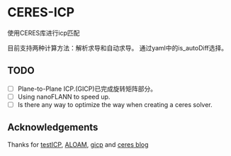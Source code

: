 # CERES-ICP
使用CERES库进行icp匹配

目前支持两种计算方法：解析求导和自动求导。
通过yaml中的is_autoDiff选择。

## TODO
- [ ] Plane-to-Plane ICP.(GICP)已完成旋转矩阵部分。
- [ ] Using nanoFLANN to speed up.
- [ ] Is there any way to optimize the way when creating a ceres solver.

## Acknowledgements
Thanks for [testICP](https://github.com/chengwei0427/testICP), 
[ALOAM](https://github.com/HKUST-Aerial-Robotics/A-LOAM),
[gicp](https://github.com/avsegal/gicp) 
and 
[ceres blog](https://blog.csdn.net/qq_42911741/article/details/127326164)